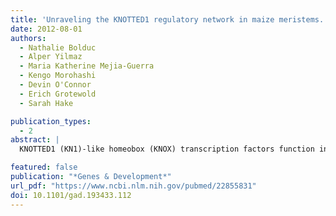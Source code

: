 ```yaml
---
title: 'Unraveling the KNOTTED1 regulatory network in maize meristems.'
date: 2012-08-01
authors: 
  - Nathalie Bolduc
  - Alper Yilmaz
  - Maria Katherine Mejia-Guerra
  - Kengo Morohashi
  - Devin O'Connor
  - Erich Grotewold
  - Sarah Hake

publication_types:
  - 2
abstract: |
  KNOTTED1 (KN1)-like homeobox (KNOX) transcription factors function in plant meristems, self-renewing structures consisting of stem cells and their immediate daughters. We defined the KN1 cistrome in maize inflorescences and found that KN1 binds to several thousand loci, including 643 genes that are modulated in one or multiple tissues. These KN1 direct targets are strongly enriched for transcription factors (including other homeobox genes) and genes participating in hormonal pathways, most significantly auxin, demonstrating that KN1 plays a key role in orchestrating the upper levels of a hierarchical gene regulatory network that impacts plant meristem identity and function.

featured: false
publication: "*Genes & Development*"
url_pdf: "https://www.ncbi.nlm.nih.gov/pubmed/22855831"
doi: 10.1101/gad.193433.112
---
```

